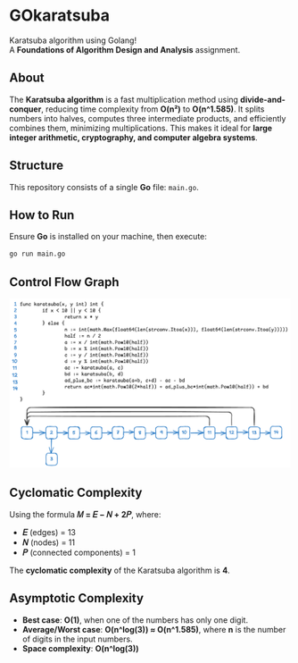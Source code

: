 # GOkaratsuba  
Karatsuba algorithm using Golang!  
A **Foundations of Algorithm Design and Analysis** assignment.  

## About  
The **Karatsuba algorithm** is a fast multiplication method using **divide-and-conquer**, reducing time complexity from **O(n²)** to **O(n^1.585)**. It splits numbers into halves, computes three intermediate products, and efficiently combines them, minimizing multiplications. This makes it ideal for **large integer arithmetic, cryptography, and computer algebra systems**.  

## Structure  
This repository consists of a single **Go** file: `main.go`.  

## How to Run  
Ensure **Go** is installed on your machine, then execute:  

```sh
go run main.go
```
## Control Flow Graph
![_](FlowChart.png)


## Cyclomatic Complexity  
Using the formula **𝑀 = 𝐸 − 𝑁 + 2𝑃**, where:  
- **𝐸** (edges) = 13  
- **𝑁** (nodes) = 11  
- **𝑃** (connected components) = 1  

The **cyclomatic complexity** of the Karatsuba algorithm is **4**.  

## Asymptotic Complexity  

- **Best case**: **O(1)**, when one of the numbers has only one digit.  
- **Average/Worst case**: **O(n^log(3)) ≈ O(n^1.585)**, where **n** is the number of digits in the input numbers.  
- **Space complexity**: **O(n^log(3))**  

